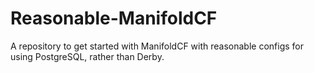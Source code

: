 # Reasonable-ManifoldCF
A repository to get started with ManifoldCF with reasonable configs for using PostgreSQL, rather than Derby.
